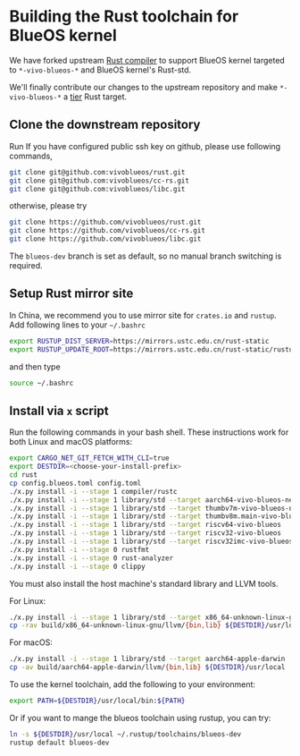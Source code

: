 # Building the Rust toolchain for BlueOS kernel

We have forked upstream [Rust compiler](https://github.com/rust-lang/rust.git) to support BlueOS kernel
targeted to `*-vivo-blueos-*` and BlueOS kernel's Rust-std.

We'll finally contribute our changes to the upstream repository and make `*-vivo-blueos-*`
a [tier](https://doc.rust-lang.org/rustc/target-tier-policy.html) Rust target.

## Clone the downstream repository
Run
If you have configured public ssh key on github, please use following commands,

```bash
git clone git@github.com:vivoblueos/rust.git  
git clone git@github.com:vivoblueos/cc-rs.git  
git clone git@github.com:vivoblueos/libc.git
```  
otherwise, please try
```bash
git clone https://github.com/vivoblueos/rust.git  
git clone https://github.com/vivoblueos/cc-rs.git  
git clone https://github.com/vivoblueos/libc.git 
```
The `blueos-dev` branch is set as default, so no manual branch switching is required.

## Setup Rust mirror site
In China, we recommend you to use mirror site for `crates.io` and `rustup`. Add following lines to your `~/.bashrc`
```bash
export RUSTUP_DIST_SERVER=https://mirrors.ustc.edu.cn/rust-static
export RUSTUP_UPDATE_ROOT=https://mirrors.ustc.edu.cn/rust-static/rustup
```
and then type
```bash
source ~/.bashrc
```

## Install via `x` script
Run the following commands in your bash shell. These instructions work for both Linux and macOS platforms:
```bash
export CARGO_NET_GIT_FETCH_WITH_CLI=true
export DESTDIR=<choose-your-install-prefix>
cd rust
cp config.blueos.toml config.toml
./x.py install -i --stage 1 compiler/rustc
./x.py install -i --stage 1 library/std --target aarch64-vivo-blueos-newlib
./x.py install -i --stage 1 library/std --target thumbv7m-vivo-blueos-newlibeabi
./x.py install -i --stage 1 library/std --target thumbv8m.main-vivo-blueos-newlibeabihf
./x.py install -i --stage 1 library/std --target riscv64-vivo-blueos
./x.py install -i --stage 1 library/std --target riscv32-vivo-blueos
./x.py install -i --stage 1 library/std --target riscv32imc-vivo-blueos
./x.py install -i --stage 0 rustfmt
./x.py install -i --stage 0 rust-analyzer
./x.py install -i --stage 0 clippy
```

You must also install the host machine's standard library and LLVM tools.

For Linux:
```bash
./x.py install -i --stage 1 library/std --target x86_64-unknown-linux-gnu
cp -rav build/x86_64-unknown-linux-gnu/llvm/{bin,lib} ${DESTDIR}/usr/local
```

For macOS:
```bash
./x.py install -i --stage 1 library/std --target aarch64-apple-darwin
cp -av build/aarch64-apple-darwin/llvm/{bin,lib} ${DESTDIR}/usr/local
```

To use the kernel toolchain, add the following to your environment:
```bash
export PATH=${DESTDIR}/usr/local/bin:${PATH}
```

Or if you want to mange the blueos toolchain using rustup, you can try:
```bash
ln -s ${DESTDIR}/usr/local ~/.rustup/toolchains/blueos-dev
rustup default blueos-dev
```
